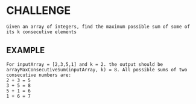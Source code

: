 # CHALLENGE

    Given an array of integers, find the maximum possible sum of some of its k consecutive elements

## EXAMPLE

    For inputArray = [2,3,5,1] and k = 2. the output should be arrayMaxConsecutiveSum(inputArray, k) = 8. All possible sums of two consecutive numbers are:
    2 + 3 = 5
    3 + 5 = 8
    5 + 1 = 6
    1 + 6 = 7
